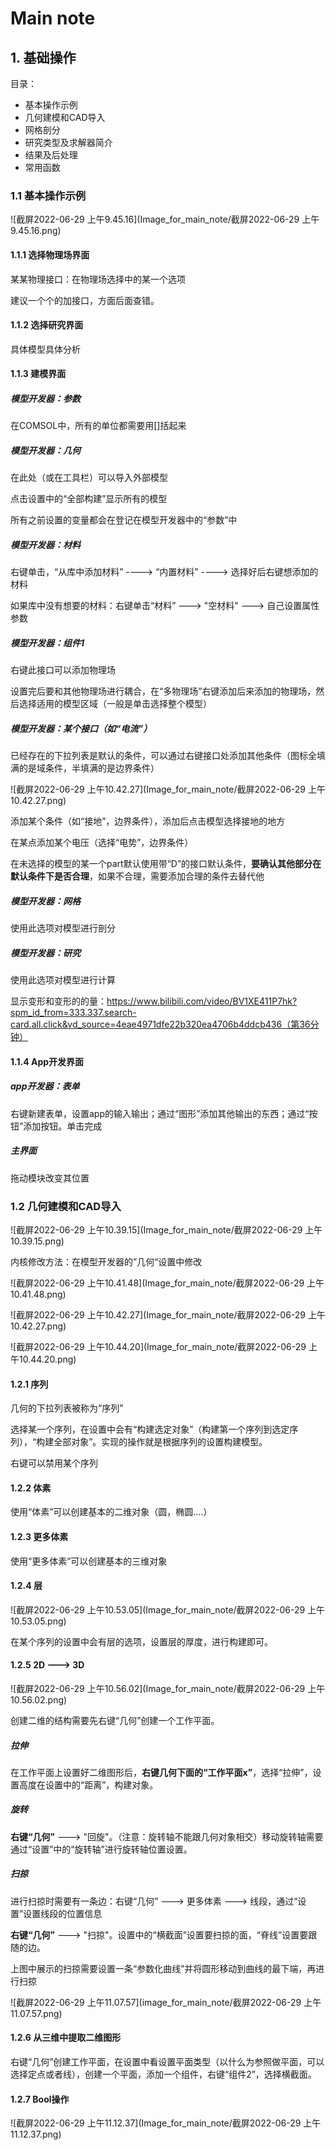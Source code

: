 # Main note

## 1. 基础操作

目录：

* 基本操作示例
* 几何建模和CAD导入
* 网格剖分
* 研究类型及求解器简介
* 结果及后处理
* 常用函数

### 1.1 基本操作示例

![截屏2022-06-29 上午9.45.16](Image_for_main_note/截屏2022-06-29 上午9.45.16.png)

#### 1.1.1 选择物理场界面

某某物理接口：在物理场选择中的某一个选项

建议一个个的加接口，方面后面查错。

#### 1.1.2 选择研究界面

具体模型具体分析

#### 1.1.3 建模界面

##### 模型开发器：参数

在COMSOL中，所有的单位都需要用[]括起来

##### 模型开发器：几何

在此处（或在工具栏）可以导入外部模型

点击设置中的“全部构建”显示所有的模型

所有之前设置的变量都会在登记在模型开发器中的“参数”中

##### 模型开发器：材料

右键单击，“从库中添加材料” ----> “内置材料” ----> 选择好后右键想添加的材料

如果库中没有想要的材料：右键单击“材料” ---> "空材料" ---> 自己设置属性参数

##### 模型开发器：组件1

右键此接口可以添加物理场

设置完后要和其他物理场进行耦合，在“多物理场”右键添加后来添加的物理场，然后选择适用的模型区域（一般是单击选择整个模型）

##### 模型开发器：某个接口（如“电流”）

已经存在的下拉列表是默认的条件，可以通过右键接口处添加其他条件（图标全填满的是域条件，半填满的是边界条件）

![截屏2022-06-29 上午10.42.27](Image_for_main_note/截屏2022-06-29 上午10.42.27.png)

添加某个条件（如“接地”，边界条件），添加后点击模型选择接地的地方

在某点添加某个电压（选择“电势”，边界条件）

在未选择的模型的某一个part默认使用带“D”的接口默认条件，**要确认其他部分在默认条件下是否合理**，如果不合理，需要添加合理的条件去替代他

##### 模型开发器：网格

使用此选项对模型进行剖分

##### 模型开发器：研究

使用此选项对模型进行计算

显示变形和变形的的量：https://www.bilibili.com/video/BV1XE411P7hk?spm_id_from=333.337.search-card.all.click&vd_source=4eae4971dfe22b320ea4706b4ddcb436（第36分钟）

#### 1.1.4 App开发界面

##### app开发器：表单

右键新建表单，设置app的输入输出；通过“图形”添加其他输出的东西；通过“按钮”添加按钮。单击完成

##### 主界面

拖动模块改变其位置

### 1.2 几何建模和CAD导入

![截屏2022-06-29 上午10.39.15](Image_for_main_note/截屏2022-06-29 上午10.39.15.png)

内核修改方法：在模型开发器的”几何“设置中修改

![截屏2022-06-29 上午10.41.48](Image_for_main_note/截屏2022-06-29 上午10.41.48.png)

![截屏2022-06-29 上午10.42.27](Image_for_main_note/截屏2022-06-29 上午10.42.27.png)

![截屏2022-06-29 上午10.44.20](Image_for_main_note/截屏2022-06-29 上午10.44.20.png)

#### 1.2.1 序列

几何的下拉列表被称为“序列”

选择某一个序列，在设置中会有“构建选定对象”（构建第一个序列到选定序列），“构建全部对象”。实现的操作就是根据序列的设置构建模型。

右键可以禁用某个序列

#### 1.2.2 体素

使用“体素”可以创建基本的二维对象（圆，椭圆....）

#### 1.2.3 更多体素

使用“更多体素”可以创建基本的三维对象

#### 1.2.4 层

![截屏2022-06-29 上午10.53.05](Image_for_main_note/截屏2022-06-29 上午10.53.05.png)

在某个序列的设置中会有层的选项，设置层的厚度，进行构建即可。

#### 1.2.5 2D ---> 3D

![截屏2022-06-29 上午10.56.02](Image_for_main_note/截屏2022-06-29 上午10.56.02.png)

创建二维的结构需要先右键“几何”创建一个工作平面。

##### 拉伸

在工作平面上设置好二维图形后，**右键几何下面的“工作平面x”**，选择“拉伸”，设置高度在设置中的“距离”，构建对象。

##### 旋转

**右键“几何”** ---> "回旋"。（注意：旋转轴不能跟几何对象相交）移动旋转轴需要通过“设置”中的“旋转轴”进行旋转轴位置设置。

##### 扫掠

进行扫掠时需要有一条边：右键“几何” ---> 更多体素 ---> 线段，通过“设置”设置线段的位置信息

**右键“几何”** ---> "扫掠"。设置中的“横截面”设置要扫掠的面，“脊线”设置要跟随的边。 

上图中展示的扫掠需要设置一条“参数化曲线”并将圆形移动到曲线的最下端，再进行扫掠

![截屏2022-06-29 上午11.07.57](image_for_main_note/截屏2022-06-29 上午11.07.57.png)

#### 1.2.6 从三维中提取二维图形

右键“几何”创建工作平面，在设置中看设置平面类型（以什么为参照做平面，可以选择定点或者线），创建一个平面，添加一个组件，右键“组件2”，选择横截面。

#### 1.2.7 Bool操作

![截屏2022-06-29 上午11.12.37](Image_for_main_note/截屏2022-06-29 上午11.12.37.png)

